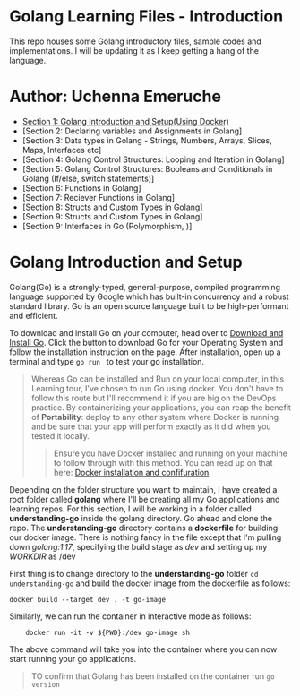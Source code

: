 # Golang Learning Files - Introduction

This repo houses some Golang introductory files, sample codes and implementations. I will be updating it as I keep getting a hang of the language.

# Author: Uchenna Emeruche

- [Section 1: Golang Introduction and Setup(Using Docker)](#golang-introduction-and-setup)
- [Section 2: Declaring variables and Assignments in Golang]
- [Section 3: Data types in Golang - Strings, Numbers, Arrays, Slices, Maps, Interfaces etc]
- [Section 4: Golang Control Structures: Looping and Iteration in Golang]
- [Section 5: Golang Control Structures: Booleans and Conditionals in Golang (If/else, switch statements)]
- [Section 6: Functions in Golang]
- [Section 7: Reciever Functions in Golang]
- [Section 8: Structs and Custom Types in Golang]
- [Section 9: Structs and Custom Types in Golang]
- [Section 9: Interfaces in Go (Polymorphism, )]

# Golang Introduction and Setup

Golang(Go) is a strongly-typed, general-purpose, compiled programming language supported by Google which has built-in concurrency and a robust standard library. Go is an open source language built to be high-performant and efficient.

To download and install Go on your computer, head over to [Download and Install Go](https://go.dev/doc/install). Click the button to download Go for your Operating System and follow the installation instruction on the page. After installation, open up a terminal and type `go run ` to test your go installation.

> Whereas Go can be installed and Run on your local computer, in this Learning tour, I've chosen to run Go using docker. You don't have to follow this route but I'll recommend it if you are big on the DevOps practice. By containerizing your applications, you can reap the benefit of **Portability**: deploy to any other system where Docker is running and be sure that your app will perform exactly as it did when you tested it locally.
>
> > Ensure you have Docker installed and running on your machine to follow through with this method. You can read up on that here: [Docker installation and confifuration](https://docs.docker.com/engine/install/).

Depending on the folder structure you want to maintain, I have created a root folder called **golang** where I'll be creating all my Go applications and learning repos. For this section, I will be working in a folder called **understanding-go** inside the golang directory. Go ahead and clone the repo.
The **understanding-go** directory contains a **dockerfile** for building our docker image. There is nothing fancy in the file except that I'm pulling down _golang:1.17_, specifying the build stage as _dev_ and setting up my _WORKDIR_ as /dev

First thing is to change directory to the **understanding-go** folder `cd understanding-go` and build the docker image from the dockerfile as follows:

```
docker build --target dev . -t go-image
```

Similarly, we can run the container in interactive mode as follows:

```
    docker run -it -v ${PWD}:/dev go-image sh
```

The above command will take you into the container where you can now start running your go applications.

> TO confirm that Golang has been installed on the container run `go version`
